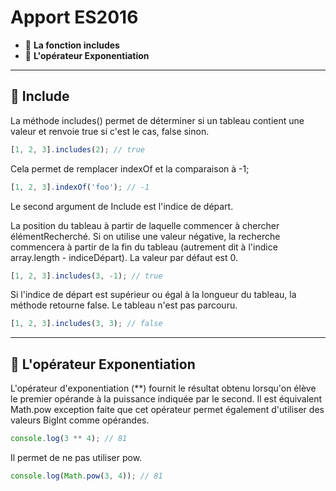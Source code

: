 # Apport ES2016

*  🔖 **La fonction includes**
*  🔖 **L'opérateur Exponentiation**

___

## 📑 Include

La méthode includes() permet de déterminer si un tableau contient une valeur et renvoie true si c'est le cas, false sinon.

```js
[1, 2, 3].includes(2); // true
```

Cela permet de remplacer indexOf et la comparaison à -1;

```js
[1, 2, 3].indexOf('foo'); // -1
```

Le second argument de Include est l'indice de départ.

La position du tableau à partir de laquelle commencer à chercher élémentRecherché. Si on utilise une valeur négative, la recherche commencera à partir de la fin du tableau (autrement dit à l'indice array.length - indiceDépart). La valeur par défaut est 0.

```js
[1, 2, 3].includes(3, -1); // true
```

Si l'indice de départ est supérieur ou égal à la longueur du tableau, la méthode retourne false. Le tableau n'est pas parcouru.

```js
[1, 2, 3].includes(3, 3); // false
```

___

## 📑 L'opérateur Exponentiation

L'opérateur d'exponentiation (**) fournit le résultat obtenu lorsqu'on élève le premier opérande à la puissance indiquée par le second. Il est équivalent Math.pow exception faite que cet opérateur permet également d'utiliser des valeurs BigInt comme opérandes.

```js
console.log(3 ** 4); // 81
```

Il permet de ne pas utiliser pow.

```js
console.log(Math.pow(3, 4)); // 81
```